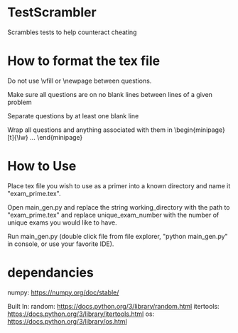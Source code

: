 # TestScrambler
 Scrambles tests to help counteract cheating

# How to format the tex file
Do not use \vfill or \newpage between questions.

Make sure all questions are on no blank lines between lines of a given problem

Separate questions by at least one blank line

Wrap all questions and anything associated with them in \begin{minipage}[t]{\lw} ... \end{minipage}

# How to Use
Place tex file you wish to use as a primer into a known directory and name it "exam_prime.tex".

Open main_gen.py and replace the string working_directory with the path to "exam_prime.tex" and replace unique_exam_number with the number of unique exams you would like to have.

Run main_gen.py (double click file from file explorer, "python main_gen.py" in console, or use your favorite IDE).

# dependancies
numpy: https://numpy.org/doc/stable/

Built In:
random: https://docs.python.org/3/library/random.html
itertools: https://docs.python.org/3/library/itertools.html
os: https://docs.python.org/3/library/os.html
